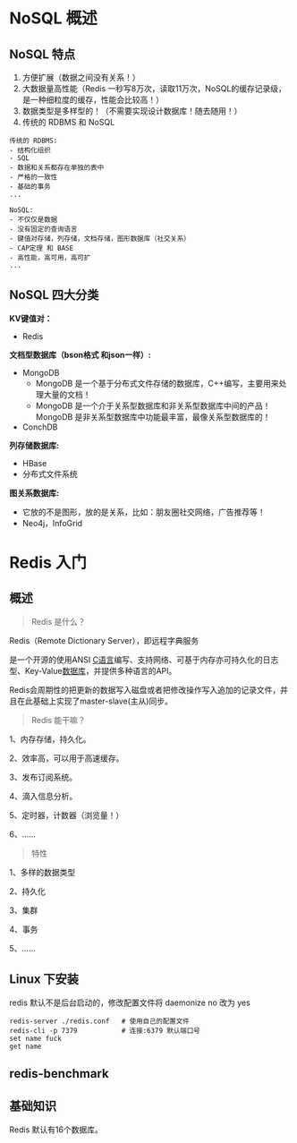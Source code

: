 # NoSQL 概述

## NoSQL 特点

1. 方便扩展（数据之间没有关系！）
2. 大数据量高性能（Redis 一秒写8万次，读取11万次，NoSQL的缓存记录级，是一种细粒度的缓存，性能会比较高！）
3. 数据类型是多样型的！（不需要实现设计数据库！随去随用！）
4. 传统的 RDBMS 和 NoSQL

```shell
传统的 RDBMS:
- 结构化组织
- SQL
- 数据和关系都存在单独的表中
- 严格的一致性
- 基础的事务
...
```

```shell
NoSQL:
- 不仅仅是数据
- 没有固定的查询语言
- 键值对存储，列存储，文档存储，图形数据库（社交关系）
- CAP定理 和 BASE
- 高性能，高可用，高可扩
...
```

## NoSQL 四大分类

**KV键值对：**

- Redis

**文档型数据库（bson格式 和json一样）:**

- MongoDB
  - MongoDB 是一个基于分布式文件存储的数据库，C++编写，主要用来处理大量的文档！
  - MongoDB 是一个介于关系型数据库和非关系型数据库中间的产品！MongoDB 是非关系型数据库中功能最丰富，最像关系型数据库的！
- ConchDB

**列存储数据库:**

- HBase
- 分布式文件系统

**图关系数据库:**

- 它放的不是图形，放的是关系，比如：朋友圈社交网络，广告推荐等！
- Neo4j，InfoGrid

# Redis 入门

## 概述

> Redis 是什么？

Redis（Remote Dictionary Server），即远程字典服务

是一个开源的使用ANSI [C语言](https://baike.baidu.com/item/C语言)编写、支持网络、可基于内存亦可持久化的日志型、Key-Value[数据库](https://baike.baidu.com/item/数据库/103728)，并提供多种语言的API。

Redis会周期性的把更新的数据写入磁盘或者把修改操作写入追加的记录文件，并且在此基础上实现了master-slave(主从)同步。

> Redis 能干嘛？

1、内存存储，持久化。

2、效率高，可以用于高速缓存。

3、发布订阅系统。

4、滴入信息分析。

5、定时器，计数器（浏览量！）

6、......

> 特性

1、多样的数据类型

2、持久化

3、集群

4、事务

5、......

## Linux 下安装

redis 默认不是后台启动的，修改配置文件将 daemonize no 改为 yes

```shell
redis-server ./redis.conf   # 使用自己的配置文件
redis-cli -p 7379			# 连接:6379 默认端口号
set name fuck
get name
```



## redis-benchmark

## 基础知识

Redis 默认有16个数据库。

























